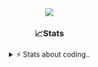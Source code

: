 <div align="center">
  
<p align="center">
  <img src="https://lanyard.cnrad.dev/api/1018290650602553364" />
</p>

### 📈Stats
<details>
    <summary> ⚡ Stats about coding.. </> </summary>
    <br/>

<!--START_SECTION:waka-->
![Code Time](http://img.shields.io/badge/Code%20Time-175%20hrs%205%20mins-blue)

![Profile Views](http://img.shields.io/badge/Profile%20Views-4-blue)

**🐱 My GitHub Data** 

> 📦 816.4 kB Used in GitHub's Storage 
 > 
> 🏆 21 Contributions in the Year 2025
 > 
> 💼 Opted to Hire
 > 
> 📜 4 Public Repositories 
 > 
> 🔑 11 Private Repositories 
 > 
**I'm an Early 🐤** 

```text
🌞 Morning                27 commits          ██░░░░░░░░░░░░░░░░░░░░░░░   07.42 % 
🌆 Daytime                174 commits         ████████████░░░░░░░░░░░░░   47.80 % 
🌃 Evening                125 commits         █████████░░░░░░░░░░░░░░░░   34.34 % 
🌙 Night                  38 commits          ███░░░░░░░░░░░░░░░░░░░░░░   10.44 % 
```
📅 **I'm Most Productive on Sunday** 

```text
Monday                   23 commits          ██░░░░░░░░░░░░░░░░░░░░░░░   06.32 % 
Tuesday                  45 commits          ███░░░░░░░░░░░░░░░░░░░░░░   12.36 % 
Wednesday                45 commits          ███░░░░░░░░░░░░░░░░░░░░░░   12.36 % 
Thursday                 58 commits          ████░░░░░░░░░░░░░░░░░░░░░   15.93 % 
Friday                   44 commits          ███░░░░░░░░░░░░░░░░░░░░░░   12.09 % 
Saturday                 65 commits          ████░░░░░░░░░░░░░░░░░░░░░   17.86 % 
Sunday                   84 commits          ██████░░░░░░░░░░░░░░░░░░░   23.08 % 
```


📊 **This Week I Spent My Time On** 

```text
🕑︎ Time Zone: Europe/Berlin

💬 Programming Languages: 
TypeScript               6 hrs 56 mins       ████████████████░░░░░░░░░   62.50 % 
Lua                      1 hr 34 mins        ████░░░░░░░░░░░░░░░░░░░░░   14.24 % 
JavaScript               38 mins             █░░░░░░░░░░░░░░░░░░░░░░░░   05.80 % 
Text                     23 mins             █░░░░░░░░░░░░░░░░░░░░░░░░   03.55 % 
C                        21 mins             █░░░░░░░░░░░░░░░░░░░░░░░░   03.25 % 

🔥 Editors: 
VS Code                  11 hrs 6 mins       █████████████████████████   100.00 % 

🐱‍💻 Projects: 
panel.iced.ro            7 hrs 28 mins       █████████████████░░░░░░░░   67.25 % 
server-side              40 mins             ██░░░░░░░░░░░░░░░░░░░░░░░   06.06 % 
resources                39 mins             █░░░░░░░░░░░░░░░░░░░░░░░░   05.86 % 
ddasdsaa                 29 mins             █░░░░░░░░░░░░░░░░░░░░░░░░   04.49 % 
iced-project             22 mins             █░░░░░░░░░░░░░░░░░░░░░░░░   03.38 % 

💻 Operating System: 
Windows                  11 hrs 6 mins       █████████████████████████   100.00 % 
```

**I Mostly Code in JavaScript** 

```text
JavaScript               7 repos             ████████░░░░░░░░░░░░░░░░░   30.43 % 
Lua                      6 repos             ███████░░░░░░░░░░░░░░░░░░   26.09 % 
Python                   3 repos             ███░░░░░░░░░░░░░░░░░░░░░░   13.04 % 
TypeScript               2 repos             ██░░░░░░░░░░░░░░░░░░░░░░░   08.70 % 
HTML                     1 repo              █░░░░░░░░░░░░░░░░░░░░░░░░   04.35 % 
```




 Last Updated on 13/03/2025 10:21:31 UTC
<!--END_SECTION:waka-->
</details>
